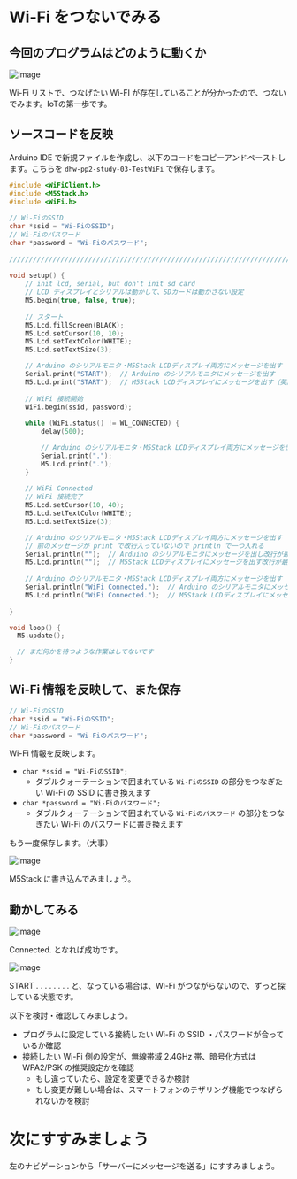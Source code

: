 # Wi-Fi をつないでみる

## 今回のプログラムはどのように動くか

![image](https://i.gyazo.com/255d8e3093f898093f0f8000b06b9182.png)

Wi-Fi リストで、つなげたい Wi-FI が存在していることが分かったので、つないでみます。IoTの第一歩です。

## ソースコードを反映

Arduino IDE で新規ファイルを作成し、以下のコードをコピーアンドペーストします。こちらを `dhw-pp2-study-03-TestWiFi` で保存します。

```c
#include <WiFiClient.h>
#include <M5Stack.h>
#include <WiFi.h>
 
// Wi-FiのSSID
char *ssid = "Wi-FiのSSID";
// Wi-Fiのパスワード
char *password = "Wi-Fiのパスワード";
 
////////////////////////////////////////////////////////////////////////////////
   
void setup() {
    // init lcd, serial, but don't init sd card
    // LCD ディスプレイとシリアルは動かして、SDカードは動かさない設定
    M5.begin(true, false, true);
 
    // スタート
    M5.Lcd.fillScreen(BLACK);
    M5.Lcd.setCursor(10, 10);
    M5.Lcd.setTextColor(WHITE);
    M5.Lcd.setTextSize(3);

    // Arduino のシリアルモニタ・M5Stack LCDディスプレイ両方にメッセージを出す
    Serial.print("START");  // Arduino のシリアルモニタにメッセージを出す
    M5.Lcd.print("START");  // M5Stack LCDディスプレイにメッセージを出す（英語のみ）
     
    // WiFi 接続開始
    WiFi.begin(ssid, password);
   
    while (WiFi.status() != WL_CONNECTED) {
        delay(500);

        // Arduino のシリアルモニタ・M5Stack LCDディスプレイ両方にメッセージを出す
        Serial.print(".");
        M5.Lcd.print(".");
    }
 
    // WiFi Connected
    // WiFi 接続完了
    M5.Lcd.setCursor(10, 40);
    M5.Lcd.setTextColor(WHITE);
    M5.Lcd.setTextSize(3);

    // Arduino のシリアルモニタ・M5Stack LCDディスプレイ両方にメッセージを出す
    // 前のメッセージが print で改行入っていないので println で一つ入れる
    Serial.println("");  // Arduino のシリアルモニタにメッセージを出し改行が最後に入る
    M5.Lcd.println("");  // M5Stack LCDディスプレイにメッセージを出す改行が最後に入る（英語のみ） 
    
    // Arduino のシリアルモニタ・M5Stack LCDディスプレイ両方にメッセージを出す
    Serial.println("WiFi Connected.");  // Arduino のシリアルモニタにメッセージを出す
    M5.Lcd.println("WiFi Connected.");  // M5Stack LCDディスプレイにメッセージを出す（英語のみ）
   
}

void loop() {
  M5.update();

  // まだ何かを待つような作業はしてないです
}
```

## Wi-Fi 情報を反映して、また保存

```c
// Wi-FiのSSID
char *ssid = "Wi-FiのSSID";
// Wi-Fiのパスワード
char *password = "Wi-Fiのパスワード";
```

Wi-Fi 情報を反映します。

- `char *ssid = "Wi-FiのSSID";`
  - ダブルクォーテーションで囲まれている `Wi-FiのSSID` の部分をつなぎたい Wi-Fi の SSID に書き換えます
- `char *password = "Wi-Fiのパスワード";`
  - ダブルクォーテーションで囲まれている `Wi-Fiのパスワード` の部分をつなぎたい Wi-Fi のパスワードに書き換えます

もう一度保存します。（大事）

![image](https://i.gyazo.com/45b0fd6ce672dc9a0055d45aa290e235.png)

M5Stack に書き込んでみましょう。

## 動かしてみる

![image](https://i.gyazo.com/c272c1e6a5ba0025120ba324e25b10b3.jpg)

Connected. となれば成功です。

![image](https://i.gyazo.com/77ff933c65a4b9473b00fcc03ac33466.jpg)

START . . . . . . . . と、なっている場合は、Wi-Fi がつながらないので、ずっと探している状態です。

以下を検討・確認してみましょう。

- プログラムに設定している接続したい Wi-Fi の SSID ・パスワードが合っているか確認
- 接続したい Wi-Fi 側の設定が、無線帯域 2.4GHz 帯、暗号化方式は WPA2/PSK の推奨設定かを確認
  - もし違っていたら、設定を変更できるか検討
  - もし変更が難しい場合は、スマートフォンのテザリング機能でつなげられないかを検討

# 次にすすみましょう

左のナビゲーションから「サーバーにメッセージを送る」にすすみましょう。